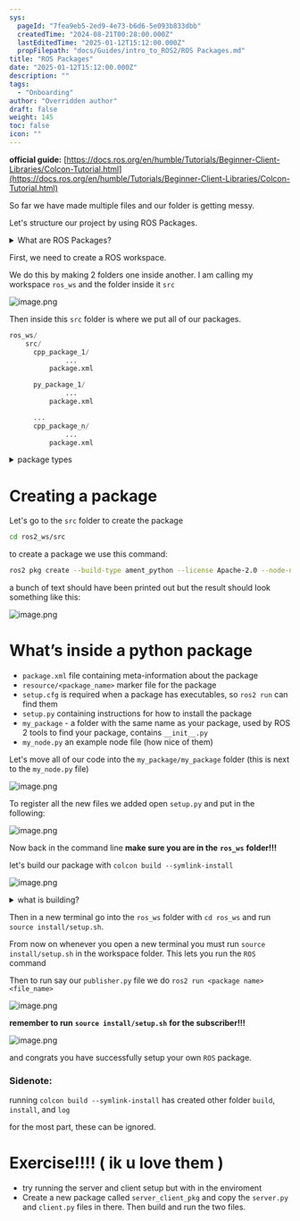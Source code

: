 ```yaml
---
sys:
  pageId: "7fea9eb5-2ed9-4e73-b6d6-5e093b833dbb"
  createdTime: "2024-08-21T00:28:00.000Z"
  lastEditedTime: "2025-01-12T15:12:00.000Z"
  propFilepath: "docs/Guides/intro_to_ROS2/ROS Packages.md"
title: "ROS Packages"
date: "2025-01-12T15:12:00.000Z"
description: ""
tags:
  - "Onboarding"
author: "Overridden author"
draft: false
weight: 145
toc: false
icon: ""
---
```


**official guide:** [https://docs.ros.org/en/humble/Tutorials/Beginner-Client-Libraries/Colcon-Tutorial.html](https://docs.ros.org/en/humble/Tutorials/Beginner-Client-Libraries/Colcon-Tutorial.html)

So far we have made multiple files and our folder is getting messy.

Let's structure our project by using ROS Packages.

<details>

<summary>What are ROS Packages?</summary>

ROS Packages are, as the name implies, packages of code that are highly sharable between ROS developers.

They consist of a folder, `package.xml` file, and source code

```python
      cpp_package_1/
		      ... imagine much code files here ..
          package.xml
```

</details>

First, we need to create a ROS workspace.

We do this by making 2 folders one inside another. I am calling my workspace `ros_ws` and the folder inside it `src`

![image.png](https://prod-files-secure.s3.us-west-2.amazonaws.com/d518164a-d88e-44d1-a4ee-3adb3bd8bce0/70706947-fd18-4537-a67b-e12946812d31/image.png?X-Amz-Algorithm=AWS4-HMAC-SHA256&X-Amz-Content-Sha256=UNSIGNED-PAYLOAD&X-Amz-Credential=ASIAZI2LB4663O3E6IGY%2F20250616%2Fus-west-2%2Fs3%2Faws4_request&X-Amz-Date=20250616T150954Z&X-Amz-Expires=3600&X-Amz-Security-Token=IQoJb3JpZ2luX2VjEHYaCXVzLXdlc3QtMiJHMEUCIQC%2BTpUSoX5qIwuQ9Aa00Dx6fXaLjmi%2BcT31ciu6QMUuNAIgZcBQ2QKwjcyKR8zeD00dpwBt3cEPUn1n51W5J1nSfc4q%2FwMIXxAAGgw2Mzc0MjMxODM4MDUiDP8w4Vfu1wbLZReEeCrcA6iBtnPmNb3iphXcAQrifls1xnP2CckFCvnbw6MXflRapeUM%2BuvzNnI0AUfLkbEC7XoY%2BRs%2FntbnoQkWsy9pk7G7cJIeNXcjYAe3KzA3svEdwqNcd%2Bol9A%2BMXXeqGC315ywvSzgWXnnL4VusRR1dfUNbWyl3tmT6XuFHUHBhuhVSZOVe5q0uxtxi1l7XzEtID%2F%2BN%2B09Hf1kYaoxTx8tMtQL0kb3bzT%2BKq6uc2Yd8NcbRfjeQfw3VuHuE%2FyfQMFp25V8QrzofHBFpnTwxerCZbURfXvqCWLX4rZvcsnDnKH6oRm2sgW%2F5sk0DbZLLkMEnVekm%2B46W0j3qxQOQZlNGJbJcfr15tjWQ5YaNlpG7btCPbJGQsW0gJTEPWeCP%2BHcGI4hV%2B86ejJRvqfwyfje4icrEW3q4n8FDLLdWQTJkDp%2BSB2Glk8xknmbvY0LEJsOz%2BYJf7rFmiAft0poJAZeFAPZvHMf6M31oAkSc0zpM7khqqQhYClnHmV6neq0QUIA%2FKZ83OrbcwsyuRVF3c781Zgiqpf3TwlyQ9vN%2B98VnJUcl0V%2F64xaR%2F8nVOJTapa1iyCzmVXpw%2FkdM0w2bJm2DVZ5DHmjHdt0ggyyaGGUK1R81PWmmzPF7D66pQ7JHMMPIwMIGOqUBj9qyjQSd0Okr2I3MWvTAA0GyL9vPXhKYnTLGf3IZEVKiV16tDUnyAvoXJbFhXSSPLcClhy126wrPTmyAbQkE13uwmyj01IHrE7UIesVi%2FoI9HNAWP3rOhOLl44brDAAFS1xsqoASTZys4po1j1vagGT%2FcB9iU6C3G%2Bf92spa6DK5Dg56rkbJSiLzku44bcE9sdGkgnVHqkEf8Y%2By%2F27PJTfX1rYP&X-Amz-Signature=0426bbd08f9d18c89cd36b200589aa4fb2ade68f1ce6eafcb3e81950604fc430&X-Amz-SignedHeaders=host&x-amz-checksum-mode=ENABLED&x-id=GetObject)

Then inside this `src` folder is where we put all of our packages.

```python
ros_ws/
    src/
      cpp_package_1/
		      ...
          package.xml

      py_package_1/
		      ...
          package.xml

      ...
      cpp_package_n/
		      ...
          package.xml

```

<details>

<summary>package types</summary>

packages can be either `C++` or python.

the intern file structure is different for each but for this guide we will stick to creating python packages

</details>

# Creating a package

Let's go to the `src` folder to create the package

```bash
cd ros2_ws/src
```

to create a package we use this command:

```bash
ros2 pkg create --build-type ament_python --license Apache-2.0 --node-name my_node my_package
```

a bunch of text should have been printed out but the result should look something like this:

![image.png](https://prod-files-secure.s3.us-west-2.amazonaws.com/d518164a-d88e-44d1-a4ee-3adb3bd8bce0/e6cf1e3f-8512-4a3e-b131-079f800bf3e8/image.png?X-Amz-Algorithm=AWS4-HMAC-SHA256&X-Amz-Content-Sha256=UNSIGNED-PAYLOAD&X-Amz-Credential=ASIAZI2LB4663O3E6IGY%2F20250616%2Fus-west-2%2Fs3%2Faws4_request&X-Amz-Date=20250616T150954Z&X-Amz-Expires=3600&X-Amz-Security-Token=IQoJb3JpZ2luX2VjEHYaCXVzLXdlc3QtMiJHMEUCIQC%2BTpUSoX5qIwuQ9Aa00Dx6fXaLjmi%2BcT31ciu6QMUuNAIgZcBQ2QKwjcyKR8zeD00dpwBt3cEPUn1n51W5J1nSfc4q%2FwMIXxAAGgw2Mzc0MjMxODM4MDUiDP8w4Vfu1wbLZReEeCrcA6iBtnPmNb3iphXcAQrifls1xnP2CckFCvnbw6MXflRapeUM%2BuvzNnI0AUfLkbEC7XoY%2BRs%2FntbnoQkWsy9pk7G7cJIeNXcjYAe3KzA3svEdwqNcd%2Bol9A%2BMXXeqGC315ywvSzgWXnnL4VusRR1dfUNbWyl3tmT6XuFHUHBhuhVSZOVe5q0uxtxi1l7XzEtID%2F%2BN%2B09Hf1kYaoxTx8tMtQL0kb3bzT%2BKq6uc2Yd8NcbRfjeQfw3VuHuE%2FyfQMFp25V8QrzofHBFpnTwxerCZbURfXvqCWLX4rZvcsnDnKH6oRm2sgW%2F5sk0DbZLLkMEnVekm%2B46W0j3qxQOQZlNGJbJcfr15tjWQ5YaNlpG7btCPbJGQsW0gJTEPWeCP%2BHcGI4hV%2B86ejJRvqfwyfje4icrEW3q4n8FDLLdWQTJkDp%2BSB2Glk8xknmbvY0LEJsOz%2BYJf7rFmiAft0poJAZeFAPZvHMf6M31oAkSc0zpM7khqqQhYClnHmV6neq0QUIA%2FKZ83OrbcwsyuRVF3c781Zgiqpf3TwlyQ9vN%2B98VnJUcl0V%2F64xaR%2F8nVOJTapa1iyCzmVXpw%2FkdM0w2bJm2DVZ5DHmjHdt0ggyyaGGUK1R81PWmmzPF7D66pQ7JHMMPIwMIGOqUBj9qyjQSd0Okr2I3MWvTAA0GyL9vPXhKYnTLGf3IZEVKiV16tDUnyAvoXJbFhXSSPLcClhy126wrPTmyAbQkE13uwmyj01IHrE7UIesVi%2FoI9HNAWP3rOhOLl44brDAAFS1xsqoASTZys4po1j1vagGT%2FcB9iU6C3G%2Bf92spa6DK5Dg56rkbJSiLzku44bcE9sdGkgnVHqkEf8Y%2By%2F27PJTfX1rYP&X-Amz-Signature=a4651c3eda06604d424c06cdd68185ac925ffaa45cb3aba58d457a82046988fa&X-Amz-SignedHeaders=host&x-amz-checksum-mode=ENABLED&x-id=GetObject)

# What’s inside a python package

- `package.xml` file containing meta-information about the package
- `resource/<package_name>` marker file for the package
- `setup.cfg` is required when a package has executables, so `ros2 run` can find them
- `setup.py` containing instructions for how to install the package
- `my_package` - a folder with the same name as your package, used by ROS 2 tools to find your package, contains `__init__.py`
- `my_node.py` an example node file (how nice of them)

Let's move all of our code into the `my_package/my_package` folder (this is next to the `my_node.py` file)

![image.png](https://prod-files-secure.s3.us-west-2.amazonaws.com/d518164a-d88e-44d1-a4ee-3adb3bd8bce0/9ce58f11-0da9-4d3e-b86d-506a9685d378/image.png?X-Amz-Algorithm=AWS4-HMAC-SHA256&X-Amz-Content-Sha256=UNSIGNED-PAYLOAD&X-Amz-Credential=ASIAZI2LB4663O3E6IGY%2F20250616%2Fus-west-2%2Fs3%2Faws4_request&X-Amz-Date=20250616T150954Z&X-Amz-Expires=3600&X-Amz-Security-Token=IQoJb3JpZ2luX2VjEHYaCXVzLXdlc3QtMiJHMEUCIQC%2BTpUSoX5qIwuQ9Aa00Dx6fXaLjmi%2BcT31ciu6QMUuNAIgZcBQ2QKwjcyKR8zeD00dpwBt3cEPUn1n51W5J1nSfc4q%2FwMIXxAAGgw2Mzc0MjMxODM4MDUiDP8w4Vfu1wbLZReEeCrcA6iBtnPmNb3iphXcAQrifls1xnP2CckFCvnbw6MXflRapeUM%2BuvzNnI0AUfLkbEC7XoY%2BRs%2FntbnoQkWsy9pk7G7cJIeNXcjYAe3KzA3svEdwqNcd%2Bol9A%2BMXXeqGC315ywvSzgWXnnL4VusRR1dfUNbWyl3tmT6XuFHUHBhuhVSZOVe5q0uxtxi1l7XzEtID%2F%2BN%2B09Hf1kYaoxTx8tMtQL0kb3bzT%2BKq6uc2Yd8NcbRfjeQfw3VuHuE%2FyfQMFp25V8QrzofHBFpnTwxerCZbURfXvqCWLX4rZvcsnDnKH6oRm2sgW%2F5sk0DbZLLkMEnVekm%2B46W0j3qxQOQZlNGJbJcfr15tjWQ5YaNlpG7btCPbJGQsW0gJTEPWeCP%2BHcGI4hV%2B86ejJRvqfwyfje4icrEW3q4n8FDLLdWQTJkDp%2BSB2Glk8xknmbvY0LEJsOz%2BYJf7rFmiAft0poJAZeFAPZvHMf6M31oAkSc0zpM7khqqQhYClnHmV6neq0QUIA%2FKZ83OrbcwsyuRVF3c781Zgiqpf3TwlyQ9vN%2B98VnJUcl0V%2F64xaR%2F8nVOJTapa1iyCzmVXpw%2FkdM0w2bJm2DVZ5DHmjHdt0ggyyaGGUK1R81PWmmzPF7D66pQ7JHMMPIwMIGOqUBj9qyjQSd0Okr2I3MWvTAA0GyL9vPXhKYnTLGf3IZEVKiV16tDUnyAvoXJbFhXSSPLcClhy126wrPTmyAbQkE13uwmyj01IHrE7UIesVi%2FoI9HNAWP3rOhOLl44brDAAFS1xsqoASTZys4po1j1vagGT%2FcB9iU6C3G%2Bf92spa6DK5Dg56rkbJSiLzku44bcE9sdGkgnVHqkEf8Y%2By%2F27PJTfX1rYP&X-Amz-Signature=aa84ab19d6c9b4181f88b9e13fd0019245acec36c5812b9c6c4125e5db14083a&X-Amz-SignedHeaders=host&x-amz-checksum-mode=ENABLED&x-id=GetObject)

To register all the new files we added open `setup.py` and put in the following:

![image.png](https://prod-files-secure.s3.us-west-2.amazonaws.com/d518164a-d88e-44d1-a4ee-3adb3bd8bce0/1cd7c262-4cae-4496-9d75-c178537d24a2/image.png?X-Amz-Algorithm=AWS4-HMAC-SHA256&X-Amz-Content-Sha256=UNSIGNED-PAYLOAD&X-Amz-Credential=ASIAZI2LB4663O3E6IGY%2F20250616%2Fus-west-2%2Fs3%2Faws4_request&X-Amz-Date=20250616T150954Z&X-Amz-Expires=3600&X-Amz-Security-Token=IQoJb3JpZ2luX2VjEHYaCXVzLXdlc3QtMiJHMEUCIQC%2BTpUSoX5qIwuQ9Aa00Dx6fXaLjmi%2BcT31ciu6QMUuNAIgZcBQ2QKwjcyKR8zeD00dpwBt3cEPUn1n51W5J1nSfc4q%2FwMIXxAAGgw2Mzc0MjMxODM4MDUiDP8w4Vfu1wbLZReEeCrcA6iBtnPmNb3iphXcAQrifls1xnP2CckFCvnbw6MXflRapeUM%2BuvzNnI0AUfLkbEC7XoY%2BRs%2FntbnoQkWsy9pk7G7cJIeNXcjYAe3KzA3svEdwqNcd%2Bol9A%2BMXXeqGC315ywvSzgWXnnL4VusRR1dfUNbWyl3tmT6XuFHUHBhuhVSZOVe5q0uxtxi1l7XzEtID%2F%2BN%2B09Hf1kYaoxTx8tMtQL0kb3bzT%2BKq6uc2Yd8NcbRfjeQfw3VuHuE%2FyfQMFp25V8QrzofHBFpnTwxerCZbURfXvqCWLX4rZvcsnDnKH6oRm2sgW%2F5sk0DbZLLkMEnVekm%2B46W0j3qxQOQZlNGJbJcfr15tjWQ5YaNlpG7btCPbJGQsW0gJTEPWeCP%2BHcGI4hV%2B86ejJRvqfwyfje4icrEW3q4n8FDLLdWQTJkDp%2BSB2Glk8xknmbvY0LEJsOz%2BYJf7rFmiAft0poJAZeFAPZvHMf6M31oAkSc0zpM7khqqQhYClnHmV6neq0QUIA%2FKZ83OrbcwsyuRVF3c781Zgiqpf3TwlyQ9vN%2B98VnJUcl0V%2F64xaR%2F8nVOJTapa1iyCzmVXpw%2FkdM0w2bJm2DVZ5DHmjHdt0ggyyaGGUK1R81PWmmzPF7D66pQ7JHMMPIwMIGOqUBj9qyjQSd0Okr2I3MWvTAA0GyL9vPXhKYnTLGf3IZEVKiV16tDUnyAvoXJbFhXSSPLcClhy126wrPTmyAbQkE13uwmyj01IHrE7UIesVi%2FoI9HNAWP3rOhOLl44brDAAFS1xsqoASTZys4po1j1vagGT%2FcB9iU6C3G%2Bf92spa6DK5Dg56rkbJSiLzku44bcE9sdGkgnVHqkEf8Y%2By%2F27PJTfX1rYP&X-Amz-Signature=f042555d501118efb7ffff2b55b0f41b5931ac21b08b37301acb361725523292&X-Amz-SignedHeaders=host&x-amz-checksum-mode=ENABLED&x-id=GetObject)

Now back in the command line **make sure you are in the** **`ros_ws`** **folder!!!**

let's build our package with `colcon build --symlink-install`

![image.png](https://prod-files-secure.s3.us-west-2.amazonaws.com/d518164a-d88e-44d1-a4ee-3adb3bd8bce0/2f2a0d27-b173-48fd-b189-5f5c0ce65619/image.png?X-Amz-Algorithm=AWS4-HMAC-SHA256&X-Amz-Content-Sha256=UNSIGNED-PAYLOAD&X-Amz-Credential=ASIAZI2LB4663O3E6IGY%2F20250616%2Fus-west-2%2Fs3%2Faws4_request&X-Amz-Date=20250616T150954Z&X-Amz-Expires=3600&X-Amz-Security-Token=IQoJb3JpZ2luX2VjEHYaCXVzLXdlc3QtMiJHMEUCIQC%2BTpUSoX5qIwuQ9Aa00Dx6fXaLjmi%2BcT31ciu6QMUuNAIgZcBQ2QKwjcyKR8zeD00dpwBt3cEPUn1n51W5J1nSfc4q%2FwMIXxAAGgw2Mzc0MjMxODM4MDUiDP8w4Vfu1wbLZReEeCrcA6iBtnPmNb3iphXcAQrifls1xnP2CckFCvnbw6MXflRapeUM%2BuvzNnI0AUfLkbEC7XoY%2BRs%2FntbnoQkWsy9pk7G7cJIeNXcjYAe3KzA3svEdwqNcd%2Bol9A%2BMXXeqGC315ywvSzgWXnnL4VusRR1dfUNbWyl3tmT6XuFHUHBhuhVSZOVe5q0uxtxi1l7XzEtID%2F%2BN%2B09Hf1kYaoxTx8tMtQL0kb3bzT%2BKq6uc2Yd8NcbRfjeQfw3VuHuE%2FyfQMFp25V8QrzofHBFpnTwxerCZbURfXvqCWLX4rZvcsnDnKH6oRm2sgW%2F5sk0DbZLLkMEnVekm%2B46W0j3qxQOQZlNGJbJcfr15tjWQ5YaNlpG7btCPbJGQsW0gJTEPWeCP%2BHcGI4hV%2B86ejJRvqfwyfje4icrEW3q4n8FDLLdWQTJkDp%2BSB2Glk8xknmbvY0LEJsOz%2BYJf7rFmiAft0poJAZeFAPZvHMf6M31oAkSc0zpM7khqqQhYClnHmV6neq0QUIA%2FKZ83OrbcwsyuRVF3c781Zgiqpf3TwlyQ9vN%2B98VnJUcl0V%2F64xaR%2F8nVOJTapa1iyCzmVXpw%2FkdM0w2bJm2DVZ5DHmjHdt0ggyyaGGUK1R81PWmmzPF7D66pQ7JHMMPIwMIGOqUBj9qyjQSd0Okr2I3MWvTAA0GyL9vPXhKYnTLGf3IZEVKiV16tDUnyAvoXJbFhXSSPLcClhy126wrPTmyAbQkE13uwmyj01IHrE7UIesVi%2FoI9HNAWP3rOhOLl44brDAAFS1xsqoASTZys4po1j1vagGT%2FcB9iU6C3G%2Bf92spa6DK5Dg56rkbJSiLzku44bcE9sdGkgnVHqkEf8Y%2By%2F27PJTfX1rYP&X-Amz-Signature=1b07cee4317c09b29b6c0fdbda3d6d68c6be73fa029948e52d40e13a40c4941c&X-Amz-SignedHeaders=host&x-amz-checksum-mode=ENABLED&x-id=GetObject)

<details>

<summary>what is building?</summary>

if you are a CS major at Rose-Hulman you will learn the answer to this in CSSE132

but TLDR; is it combines all the code files into one program that can be run easily 

</details>

Then in a new terminal go into the `ros_ws` folder with `cd ros_ws` and run `source install/setup.sh`. 

From now on whenever you open a new terminal you must run `source install/setup.sh` in the workspace folder. This lets you run the `ROS` command

Then to run say our `publisher.py` file we do `ros2 run <package name> <file_name>`

![image.png](https://prod-files-secure.s3.us-west-2.amazonaws.com/d518164a-d88e-44d1-a4ee-3adb3bd8bce0/4f4b1219-3a44-4632-aa0a-ce3471699f59/image.png?X-Amz-Algorithm=AWS4-HMAC-SHA256&X-Amz-Content-Sha256=UNSIGNED-PAYLOAD&X-Amz-Credential=ASIAZI2LB4663O3E6IGY%2F20250616%2Fus-west-2%2Fs3%2Faws4_request&X-Amz-Date=20250616T150954Z&X-Amz-Expires=3600&X-Amz-Security-Token=IQoJb3JpZ2luX2VjEHYaCXVzLXdlc3QtMiJHMEUCIQC%2BTpUSoX5qIwuQ9Aa00Dx6fXaLjmi%2BcT31ciu6QMUuNAIgZcBQ2QKwjcyKR8zeD00dpwBt3cEPUn1n51W5J1nSfc4q%2FwMIXxAAGgw2Mzc0MjMxODM4MDUiDP8w4Vfu1wbLZReEeCrcA6iBtnPmNb3iphXcAQrifls1xnP2CckFCvnbw6MXflRapeUM%2BuvzNnI0AUfLkbEC7XoY%2BRs%2FntbnoQkWsy9pk7G7cJIeNXcjYAe3KzA3svEdwqNcd%2Bol9A%2BMXXeqGC315ywvSzgWXnnL4VusRR1dfUNbWyl3tmT6XuFHUHBhuhVSZOVe5q0uxtxi1l7XzEtID%2F%2BN%2B09Hf1kYaoxTx8tMtQL0kb3bzT%2BKq6uc2Yd8NcbRfjeQfw3VuHuE%2FyfQMFp25V8QrzofHBFpnTwxerCZbURfXvqCWLX4rZvcsnDnKH6oRm2sgW%2F5sk0DbZLLkMEnVekm%2B46W0j3qxQOQZlNGJbJcfr15tjWQ5YaNlpG7btCPbJGQsW0gJTEPWeCP%2BHcGI4hV%2B86ejJRvqfwyfje4icrEW3q4n8FDLLdWQTJkDp%2BSB2Glk8xknmbvY0LEJsOz%2BYJf7rFmiAft0poJAZeFAPZvHMf6M31oAkSc0zpM7khqqQhYClnHmV6neq0QUIA%2FKZ83OrbcwsyuRVF3c781Zgiqpf3TwlyQ9vN%2B98VnJUcl0V%2F64xaR%2F8nVOJTapa1iyCzmVXpw%2FkdM0w2bJm2DVZ5DHmjHdt0ggyyaGGUK1R81PWmmzPF7D66pQ7JHMMPIwMIGOqUBj9qyjQSd0Okr2I3MWvTAA0GyL9vPXhKYnTLGf3IZEVKiV16tDUnyAvoXJbFhXSSPLcClhy126wrPTmyAbQkE13uwmyj01IHrE7UIesVi%2FoI9HNAWP3rOhOLl44brDAAFS1xsqoASTZys4po1j1vagGT%2FcB9iU6C3G%2Bf92spa6DK5Dg56rkbJSiLzku44bcE9sdGkgnVHqkEf8Y%2By%2F27PJTfX1rYP&X-Amz-Signature=6df29b1a564f83aad8123134adb4cdf44bf29ff52546d301f6d21c034f3b21ff&X-Amz-SignedHeaders=host&x-amz-checksum-mode=ENABLED&x-id=GetObject)

**remember to run** **`source install/setup.sh`** **for the subscriber!!!**

![image.png](https://prod-files-secure.s3.us-west-2.amazonaws.com/d518164a-d88e-44d1-a4ee-3adb3bd8bce0/02121119-dad4-49ec-8356-c956108b4243/image.png?X-Amz-Algorithm=AWS4-HMAC-SHA256&X-Amz-Content-Sha256=UNSIGNED-PAYLOAD&X-Amz-Credential=ASIAZI2LB4663O3E6IGY%2F20250616%2Fus-west-2%2Fs3%2Faws4_request&X-Amz-Date=20250616T150954Z&X-Amz-Expires=3600&X-Amz-Security-Token=IQoJb3JpZ2luX2VjEHYaCXVzLXdlc3QtMiJHMEUCIQC%2BTpUSoX5qIwuQ9Aa00Dx6fXaLjmi%2BcT31ciu6QMUuNAIgZcBQ2QKwjcyKR8zeD00dpwBt3cEPUn1n51W5J1nSfc4q%2FwMIXxAAGgw2Mzc0MjMxODM4MDUiDP8w4Vfu1wbLZReEeCrcA6iBtnPmNb3iphXcAQrifls1xnP2CckFCvnbw6MXflRapeUM%2BuvzNnI0AUfLkbEC7XoY%2BRs%2FntbnoQkWsy9pk7G7cJIeNXcjYAe3KzA3svEdwqNcd%2Bol9A%2BMXXeqGC315ywvSzgWXnnL4VusRR1dfUNbWyl3tmT6XuFHUHBhuhVSZOVe5q0uxtxi1l7XzEtID%2F%2BN%2B09Hf1kYaoxTx8tMtQL0kb3bzT%2BKq6uc2Yd8NcbRfjeQfw3VuHuE%2FyfQMFp25V8QrzofHBFpnTwxerCZbURfXvqCWLX4rZvcsnDnKH6oRm2sgW%2F5sk0DbZLLkMEnVekm%2B46W0j3qxQOQZlNGJbJcfr15tjWQ5YaNlpG7btCPbJGQsW0gJTEPWeCP%2BHcGI4hV%2B86ejJRvqfwyfje4icrEW3q4n8FDLLdWQTJkDp%2BSB2Glk8xknmbvY0LEJsOz%2BYJf7rFmiAft0poJAZeFAPZvHMf6M31oAkSc0zpM7khqqQhYClnHmV6neq0QUIA%2FKZ83OrbcwsyuRVF3c781Zgiqpf3TwlyQ9vN%2B98VnJUcl0V%2F64xaR%2F8nVOJTapa1iyCzmVXpw%2FkdM0w2bJm2DVZ5DHmjHdt0ggyyaGGUK1R81PWmmzPF7D66pQ7JHMMPIwMIGOqUBj9qyjQSd0Okr2I3MWvTAA0GyL9vPXhKYnTLGf3IZEVKiV16tDUnyAvoXJbFhXSSPLcClhy126wrPTmyAbQkE13uwmyj01IHrE7UIesVi%2FoI9HNAWP3rOhOLl44brDAAFS1xsqoASTZys4po1j1vagGT%2FcB9iU6C3G%2Bf92spa6DK5Dg56rkbJSiLzku44bcE9sdGkgnVHqkEf8Y%2By%2F27PJTfX1rYP&X-Amz-Signature=d142c94f9c375448627b9010e39b38045b67ef911318009d1f8f93e59282768d&X-Amz-SignedHeaders=host&x-amz-checksum-mode=ENABLED&x-id=GetObject)

and congrats you have successfully setup your own `ROS` package.

### Sidenote:

running `colcon build --symlink-install` has created other folder `build`, `install`, and `log`

for the most part, these can be ignored.

# Exercise!!!! ( ik u love them )

- try running the server and client setup but with in the enviroment
- Create a new package called `server_client_pkg` and copy the `server.py` and `client.py` files in there. Then build and run the two files.
